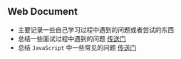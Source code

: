 ## Web Document

- 主要记录一些自己学习过程中遇到的问题或者尝试的东西
- 总结一些面试过程中遇到的问题 [传送门](https://github.com/ltadpoles/web-document/tree/master/Other)
- 总结 `JavaScript` 中一些常见的问题 [传送门](https://github.com/ltadpoles/web-document/tree/master/JavaScript)